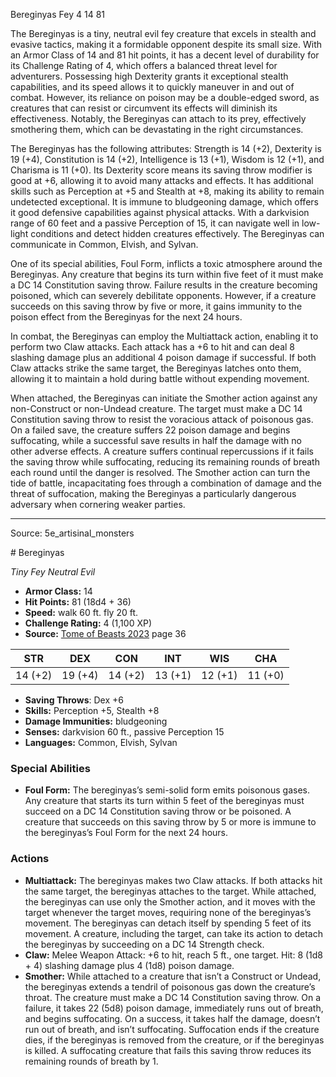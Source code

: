 <MonsterName/>Bereginyas</MonsterName>
<CreatureType/>Fey</CreatureType>
<CR/>4</CR>
<AC/>14</AC>
<HP/>81</HP>
<summary>The Bereginyas is a tiny, neutral evil fey creature that excels in stealth and evasive tactics, making it a formidable opponent despite its small size. With an Armor Class of 14 and 81 hit points, it has a decent level of durability for its Challenge Rating of 4, which offers a balanced threat level for adventurers. Possessing high Dexterity grants it exceptional stealth capabilities, and its speed allows it to quickly maneuver in and out of combat. However, its reliance on poison may be a double-edged sword, as creatures that can resist or circumvent its effects will diminish its effectiveness. Notably, the Bereginyas can attach to its prey, effectively smothering them, which can be devastating in the right circumstances.</summary>

<detail>

The Bereginyas has the following attributes: Strength is 14 (+2), Dexterity is 19 (+4), Constitution is 14 (+2), Intelligence is 13 (+1), Wisdom is 12 (+1), and Charisma is 11 (+0). Its Dexterity score means its saving throw modifier is good at +6, allowing it to avoid many attacks and effects. It has additional skills such as Perception at +5 and Stealth at +8, making its ability to remain undetected exceptional. It is immune to bludgeoning damage, which offers it good defensive capabilities against physical attacks. With a darkvision range of 60 feet and a passive Perception of 15, it can navigate well in low-light conditions and detect hidden creatures effectively. The Bereginyas can communicate in Common, Elvish, and Sylvan.

One of its special abilities, Foul Form, inflicts a toxic atmosphere around the Bereginyas. Any creature that begins its turn within five feet of it must make a DC 14 Constitution saving throw. Failure results in the creature becoming poisoned, which can severely debilitate opponents. However, if a creature succeeds on this saving throw by five or more, it gains immunity to the poison effect from the Bereginyas for the next 24 hours.

In combat, the Bereginyas can employ the Multiattack action, enabling it to perform two Claw attacks. Each attack has a +6 to hit and can deal 8 slashing damage plus an additional 4 poison damage if successful. If both Claw attacks strike the same target, the Bereginyas latches onto them, allowing it to maintain a hold during battle without expending movement.

When attached, the Bereginyas can initiate the Smother action against any non-Construct or non-Undead creature. The target must make a DC 14 Constitution saving throw to resist the voracious attack of poisonous gas. On a failed save, the creature suffers 22 poison damage and begins suffocating, while a successful save results in half the damage with no other adverse effects. A creature suffers continual repercussions if it fails the saving throw while suffocating, reducing its remaining rounds of breath each round until the danger is resolved. The Smother action can turn the tide of battle, incapacitating foes through a combination of damage and the threat of suffocation, making the Bereginyas a particularly dangerous adversary when cornering weaker parties.</detail>



---

Source: 5e_artisinal_monsters

<statblock>
# Bereginyas

*Tiny* *Fey* *Neutral Evil*

- **Armor Class:** 14
- **Hit Points:** 81 (18d4 + 36)
- **Speed:** walk 60 ft. fly 20 ft.
- **Challenge Rating:** 4 (1,100 XP)
- **Source:** [Tome of Beasts 2023](https://koboldpress.com/kpstore/product/tome-of-beasts-1-2023-edition/) page 36

| STR | DEX | CON | INT | WIS | CHA |
| --- | --- | --- | --- | --- | --- |
| 14 (+2) | 19 (+4) | 14 (+2) | 13 (+1) | 12 (+1) | 11 (+0) |

- **Saving Throws**: Dex +6
- **Skills:** Perception +5, Stealth +8
- **Damage Immunities:** bludgeoning
- **Senses:** darkvision 60 ft., passive Perception 15
- **Languages:** Common, Elvish, Sylvan

### Special Abilities

- **Foul Form:** The bereginyas’s semi-solid form emits poisonous gases. Any creature that starts its turn within 5 feet of the bereginyas must succeed on a DC 14 Constitution saving throw or be poisoned. A creature that succeeds on this saving throw by 5 or more is immune to the bereginyas’s Foul Form for the next 24 hours.

### Actions

- **Multiattack:** The bereginyas makes two Claw attacks. If both attacks hit the same target, the bereginyas attaches to the target. While attached, the bereginyas can use only the Smother action, and it moves with the target whenever the target moves, requiring none of the bereginyas’s movement. The bereginyas can detach itself by spending 5 feet of its movement. A creature, including the target, can take its action to detach the bereginyas by succeeding on a DC 14 Strength check.
- **Claw:** Melee Weapon Attack: +6 to hit, reach 5 ft., one target. Hit: 8 (1d8 + 4) slashing damage plus 4 (1d8) poison damage.
- **Smother:** While attached to a creature that isn’t a Construct or Undead, the bereginyas extends a tendril of poisonous gas down the creature’s throat. The creature must make a DC 14 Constitution saving throw. On a failure, it takes 22 (5d8) poison damage, immediately runs out of breath, and begins suffocating. On a success, it takes half the damage, doesn’t run out of breath, and isn’t suffocating. Suffocation ends if the creature dies, if the bereginyas is removed from the creature, or if the bereginyas is killed. A suffocating creature that fails this saving throw reduces its remaining rounds of breath by 1.
</statblock>


